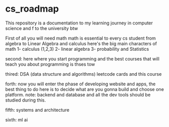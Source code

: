 # cs_roadmap
This repository is a documentation to my learning journey in computer science and f to the university btw

First of all you will need math 
math is essential to every cs student from algebra to Linear Algebra and calculus 
here's the big main characters of math
1- calculus (1,2,3)
2- linear algebra 
3- probability and Statistics 

second:
here where you start programming and the best courses that will teach you about programming is thses tow 


thired:
DSA (data structure and algorithms) 
leetcode cards and this course


forth:
now you will enter the phase of developing website and apps, the best thing to do here is to decide what are you gonna build and choose one platform.
note: backend and database and all the dev tools should be studied during this.

fifth:
systems and architecture 

sixth:
ml ai







